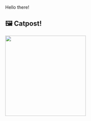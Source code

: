 Hello there!



## 🖼️ Catpost!

<sub>
    <img src="https://cdn2.thecatapi.com/images/I9wOKfo0E.jpg" height="256">
</sub>

